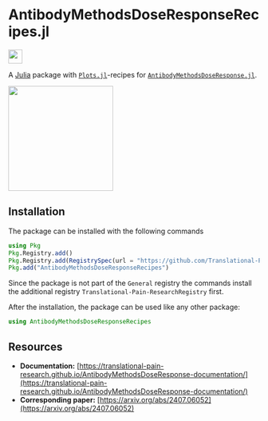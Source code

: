 # AntibodyMethodsDoseResponseRecipes.jl

[<img src="AntibodyMethodsDoseResponse-docs.svg" style="height: 2em;">](https://translational-pain-research.github.io/AntibodyMethodsDoseResponse-documentation/)

A [Julia](https://julialang.org/) package with [`Plots.jl`](https://docs.juliaplots.org/stable/)-recipes for [`AntibodyMethodsDoseResponse.jl`](https://github.com/Translational-Pain-Research/AntibodyMethodsDoseResponse.jl).

<img src="example.svg" style="height: 15em;">

## Installation

The package can be installed with the following commands

```julia
using Pkg
Pkg.Registry.add()
Pkg.Registry.add(RegistrySpec(url = "https://github.com/Translational-Pain-Research/Translational-Pain-ResearchRegistry"))
Pkg.add("AntibodyMethodsDoseResponseRecipes")
```
Since the package is not part of the `General` registry the commands install the additional registry `Translational-Pain-ResearchRegistry` first.

After the installation, the package can be used like any other package:
```julia
using AntibodyMethodsDoseResponseRecipes
```

## Resources

* **Documentation:** [https://translational-pain-research.github.io/AntibodyMethodsDoseResponse-documentation/](https://translational-pain-research.github.io/AntibodyMethodsDoseResponse-documentation/)
* **Corresponding paper:** [https://arxiv.org/abs/2407.06052](https://arxiv.org/abs/2407.06052)



